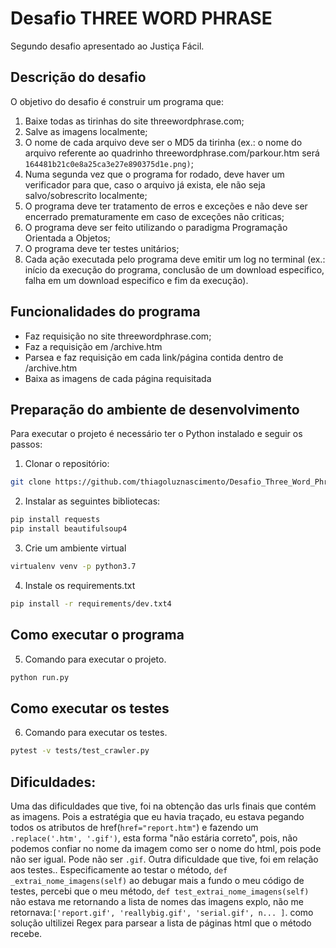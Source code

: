 # Desafio THREE WORD PHRASE

Segundo desafio apresentado ao Justiça Fácil.

## Descrição do desafio
O objetivo do desafio é construir um programa que:
1. Baixe todas as tirinhas do site threewordphrase.com;
2. Salve as imagens localmente;
3. O nome de cada arquivo deve ser o MD5 da tirinha (ex.: o nome do arquivo referente ao quadrinho threewordphrase.com/parkour.htm será `164481b21c0e8a25ca3e27e890375d1e.png)`;
4. Numa segunda vez que o programa for rodado, deve haver um verificador para que, caso o arquivo já exista, ele não seja salvo/sobrescrito localmente;
5. O programa deve ter tratamento de erros e exceções e não deve ser encerrado prematuramente em caso de exceções não criticas;
6. O programa deve ser feito utilizando o paradigma Programação Orientada a Objetos;
7. O programa deve ter testes unitários;
8. Cada ação executada pelo programa deve emitir um log no terminal (ex.: início da execução do programa, conclusão de um download especifico, falha em um download especifico e fim da execução).

## Funcionalidades do programa
* Faz requisição no site threewordphrase.com;
* Faz a requisição em /archive.htm
* Parsea e faz requisição em cada link/página contida dentro de /archive.htm
* Baixa as imagens de cada página requisitada

## Preparação do ambiente de desenvolvimento
Para executar o projeto é necessário ter o Python instalado e seguir os passos:

1. Clonar o repositório:
``` bash
git clone https://github.com/thiagoluznascimento/Desafio_Three_Word_Phrase.git
```

2. Instalar as seguintes bibliotecas:
```bash
pip install requests
pip install beautifulsoup4
```

3. Crie um ambiente virtual
```bash
virtualenv venv -p python3.7
```

4. Instale os requirements.txt
```bash
pip install -r requirements/dev.txt4
```

## Como executar o programa
5. Comando para executar o projeto.
```bash
python run.py
```

## Como executar os testes
6. Comando para executar os testes.
```bash
pytest -v tests/test_crawler.py
```

## Dificuldades:
Uma das dificuldades que tive, foi na obtenção das urls finais que contém as imagens. Pois a estratégia que eu havia traçado, eu estava pegando todos os atributos de href(`href="report.htm"`) e fazendo um `.replace('.htm', '.gif')`, esta forma "não estária correto", pois, não podemos confiar no nome da imagem como ser o nome do html, pois pode não ser igual. Pode não ser `.gif`. 
Outra dificuldade que tive, foi em relação aos testes..
Especificamente ao testar o método, `def _extrai_nome_imagens(self)`
ao debugar mais a fundo o meu código de testes, percebi que o meu método, `def test_extrai_nome_imagens(self)` não estava me retornando a lista de nomes das imagens explo, não me retornava:`['report.gif', 'reallybig.gif', 'serial.gif', n... ]`. como solução ultilizei Regex para parsear a lista de páginas html que o método recebe. 


